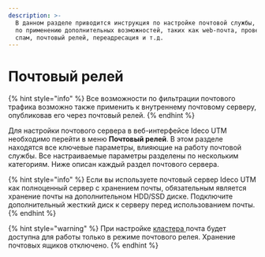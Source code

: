 ```yaml
---
description: >-
  В данном разделе приводится инструкция по настройке почтовой службы, а также
  по применению дополнительных возможностей, таких как web-почта, проверка на
  спам, почтовый релей, переадресация и т.д.
---
```


# Почтовый релей

{% hint style="info" %}
Все возможности по фильтрации почтового трафика возможно также применить к внутреннему почтовому серверу, опубликовав его через почтовый релей.
{% endhint %}

Для настройки почтового сервера в веб-интерфейсе Ideco UTM необходимо перейти в меню **Почтовый релей**. В этом разделе находятся все ключевые параметры, влияющие на работу почтовой службы. Все настраиваемые параметры разделены по нескольким категориям. Ниже описан каждый раздел почтового сервера.

{% hint style="info" %}
Если вы используете почтовый сервер Ideco UTM как полноценный сервер с хранением почты, обязательным является хранение почты на дополнительном HDD/SSD диске. Подключите дополнительный жесткий диск к серверу перед использованием почты.
{% endhint %}

{% hint style="warning" %}
При настройке [кластера ](../server-management/cluster.md)почта будет доступна для работы только в режиме почтового релея. Хранение почтовых ящиков отключено.
{% endhint %}
